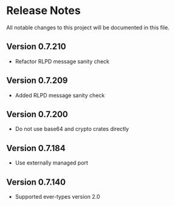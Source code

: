 # Release Notes

All notable changes to this project will be documented in this file.

## Version 0.7.210

- Refactor RLPD message sanity check

## Version 0.7.209

- Added RLPD message sanity check

## Version 0.7.200

- Do not use base64 and crypto crates directly

## Version 0.7.184

- Use externally managed port

## Version 0.7.140

- Supported ever-types version 2.0